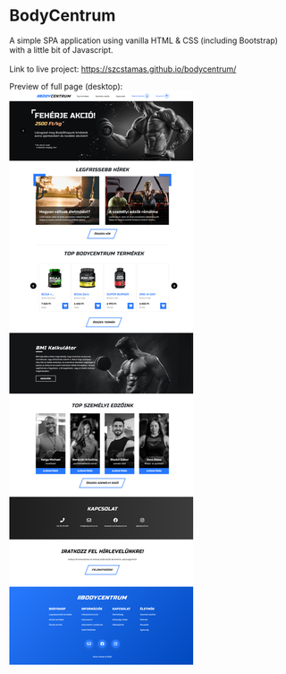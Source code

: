 # BodyCentrum

A simple SPA application using vanilla HTML & CSS (including Bootstrap) with a little bit of Javascript.<br><br>
Link to live project: <a href="https://szcstamas.github.io/bodycentrum/" target="_blank">https://szcstamas.github.io/bodycentrum/</a>

Preview of full page (desktop):
![bodycentrum preview image](https://raw.githubusercontent.com/szcstamas/bodycentrum/main/img/szcstamas.github.io_bodycentrum_%20preview.png)
